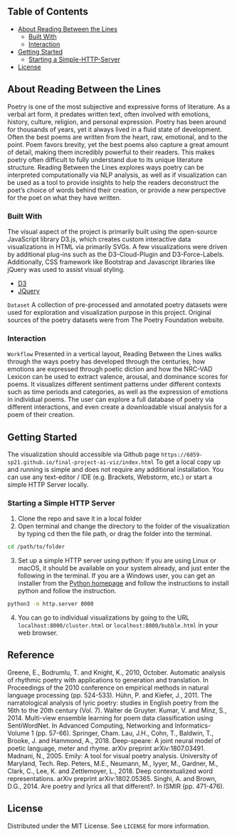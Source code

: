 <!-- TABLE OF CONTENTS -->
## Table of Contents

* [About Reading Between the Lines](#about-reading-between-the-lines)
  * [Built With](#built-with)
  * [Interaction](#interaction)
* [Getting Started](#getting-started)
  * [Starting a Simple-HTTP-Server](#starting-a-simple-http-server)
* [License](#license)

## About Reading Between the Lines

Poetry is one of the most subjective and expressive forms of literature. As a verbal art form, it predates written text, often involved with emotions, history, culture, religion, and personal expression. Poetry has been around for thousands of years, yet it always lived in a fluid state of development. Often the best poems are written from the heart, raw, emotional, and to the point. Poem favors brevity, yet the best poems also capture a great amount of detail, making them incredibly powerful to their readers. This makes poetry often difficult to fully understand due to its unique literature structure.
Reading Between the Lines explores ways poetry can be interpreted computationally via NLP analysis, as well as if visualization can be used as a tool to provide insights to help the readers deconstruct the poet’s choice of words behind their creation, or provide a new perspective for the poet on what they have written.

### Built With
The visual aspect of the project is primarily built using the open-source JavaScript library D3.js, which creates custom interactive data visualizations in HTML via primarily SVGs. A few visualizations were driven by additional plug-ins such as the D3-Cloud-Plugin and D3-Force-Labels. Additionally, CSS framework like Bootstrap and Javascript libraries like jQuery was used to assist visual styling.
* [D3](https://d3js.org/)
* [JQuery](https://jquery.com)

`Dataset`
A collection of pre-processed and annotated poetry datasets were used for exploration and visualization purpose in this project. Original sources of the poetry datasets were from The Poetry Foundation website.


### Interaction

`Workflow`
Presented in a vertical layout, Reading Between the Lines walks through the ways poetry has developed through the centuries, how emotions are expressed through poetic diction and how the NRC-VAD Lexicon can be used to extract valence, arousal, and dominance scores for poems. It visualizes different sentiment patterns under different contexts such as time periods and categories, as well as the expression of emotions in individual poems. The user can explore a full database of poetry via different interactions, and even create a downloadable visual analysis for a poem of their creation. 

## Getting Started

The visualization should accessible via Github page `https://6859-sp21.github.io/final-project-ai-viz/index.html` To get a local copy up and running is simple and does not require any additional installation. You can use any text-editor / IDE (e.g. Brackets, Webstorm, etc.) or start a simple HTTP Server locally.

### Starting a Simple HTTP Server

1. Clone the repo and save it in a local folder
2. Open terminal and change the directory to the folder of the visualization by typing cd then the file path, or drag the folder into the terminal.
```sh
cd /path/to/folder
```
3. Set up a simple HTTP server using python: If you are using Linux or macOS, it should be available on your system already, and just enter the following in the terminal. If you are a Windows user, you can get an installer from the [Python homepage](https://python.org) and follow the instructions to install python and follow the instruction.
```sh
python3 -m http.server 8000
```
4. You can go to individual visualizations by going to the URL `localhost:8000/cluster.html` or `localhost:8000/bubble.html` in your web browser. 

## Reference
Greene, E., Bodrumlu, T. and Knight, K., 2010, October. Automatic analysis of rhythmic poetry with applications to generation and translation. In Proceedings of the 2010 conference on empirical methods in natural language processing (pp. 524-533).
Hühn, P. and Kiefer, J., 2011. The narratological analysis of lyric poetry: studies in English poetry from the 16th to the 20th century (Vol. 7). Walter de Gruyter.
Kumar, V. and Minz, S., 2014. Multi-view ensemble learning for poem data classification using SentiWordNet. In Advanced Computing, Networking and Informatics-Volume 1 (pp. 57-66). Springer, Cham.
Lau, J.H., Cohn, T., Baldwin, T., Brooke, J. and Hammond, A., 2018. Deep-speare: A joint neural model of poetic language, meter and rhyme. arXiv preprint arXiv:1807.03491.
Madnani, N., 2005. Emily: A tool for visual poetry analysis. University of Maryland, Tech. Rep.
Peters, M.E., Neumann, M., Iyyer, M., Gardner, M., Clark, C., Lee, K. and Zettlemoyer, L., 2018. Deep contextualized word representations. arXiv preprint arXiv:1802.05365.
Singhi, A. and Brown, D.G., 2014. Are poetry and lyrics all that different?. In ISMIR (pp. 471-476).

<!-- LICENSE -->
## License
Distributed under the MIT License. See `LICENSE` for more information.


